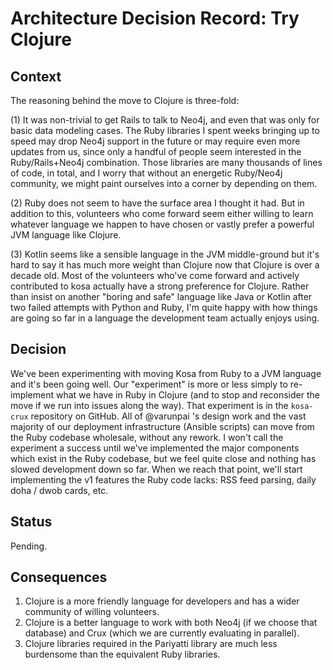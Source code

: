 # Architecture Decision Record: Try Clojure

## Context

The reasoning behind the move to Clojure is three-fold:

(1) It was non-trivial to get Rails to talk to Neo4j, and even that was only for basic data modeling cases. The Ruby libraries I spent weeks bringing up to speed may drop Neo4j support in the future or may require even more updates from us, since only a handful of people seem interested in the Ruby/Rails+Neo4j combination. Those libraries are many thousands of lines of code, in total, and I worry that without an energetic Ruby/Neo4j community, we might paint ourselves into a corner by depending on them.

(2) Ruby does not seem to have the surface area I thought it had. But in addition to this, volunteers who come forward seem either willing to learn whatever language we happen to have chosen or vastly prefer a powerful JVM language like Clojure.

(3) Kotlin seems like a sensible language in the JVM middle-ground but it's hard to say it has much more weight than Clojure now that Clojure is over a decade old. Most of the volunteers who've come forward and actively contributed to kosa actually have a strong preference for Clojure. Rather than insist on another "boring and safe" language like Java or Kotlin after two failed attempts with Python and Ruby, I'm quite happy with how things are going so far in a language the development team actually enjoys using.

## Decision

We've been experimenting with moving Kosa from Ruby to a JVM language and it's been going well. Our "experiment" is more or less simply to re-implement what we have in Ruby in Clojure (and to stop and reconsider the move if we run into issues along the way). That experiment is in the `kosa-crux` repository on GitHub. All of @varunpai 's design work and the vast majority of our deployment infrastructure (Ansible scripts) can move from the Ruby codebase wholesale, without any rework. I won't call the experiment a success until we've implemented the major components which exist in the Ruby codebase, but we feel quite close and nothing has slowed development down so far. When we reach that point, we'll start implementing the v1 features the Ruby code lacks: RSS feed parsing, daily doha / dwob cards, etc.

## Status

Pending.

## Consequences

1. Clojure is a more friendly language for developers and has a wider community of willing volunteers.
2. Clojure is a better language to work with both Neo4j (if we choose that database) and Crux (which we are currently evaluating in parallel).
3. Clojure libraries required in the Pariyatti library are much less burdensome than the equivalent Ruby libraries.
